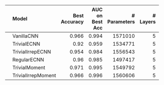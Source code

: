 |    | Model              |   Best Accuracy |   AUC on Best Acc |   # Parameters |   # Layers |   Stage 1 Channels |
|:---|:-------------------|----------------:|------------------:|---------------:|-----------:|-------------------:|
|    | VanillaCNN         |           0.966 |             0.994 |        1571010 |          5 |                 32 |
|    | TrivialECNN        |           0.92  |             0.959 |        1534771 |          5 |                 67 |
|    | TrivialIrrepECNN   |           0.954 |             0.984 |        1556543 |          5 |                 62 |
|    | RegularECNN        |           0.96  |             0.985 |        1497417 |          5 |                 29 |
|    | TrivialMoment      |           0.971 |             0.995 |        1549792 |          5 |                 55 |
|    | TrivialIrrepMoment |           0.966 |             0.996 |        1560606 |          5 |                 59 |